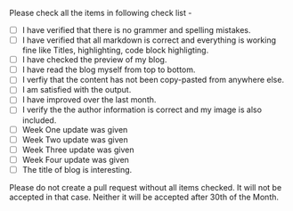 Please check all the items in following check list - 
- [ ] I have verified that there is no grammer and spelling mistakes. 
- [ ] I have verified that all markdown is correct and everything is working fine like Titles, highlighting, code block highligting. 
- [ ] I have checked the preview of my blog. 
- [ ] I have read the blog myself from top to bottom.
- [ ] I verfiy that the content has not been copy-pasted from anywhere else. 
- [ ] I am satisfied with the output. 
- [ ] I have improved over the last month.
- [ ] I verify the the author information is correct and my image is also included. 
- [ ] Week One update was given
- [ ] Week Two update was given
- [ ] Week Three update was given
- [ ] Week Four update was given
- [ ] The title of blog is interesting.

Please do not create a pull request without all items checked. It will not be accepted in that case. Neither it will be accepted after 30th of the Month.

